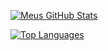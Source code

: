 [![Meus GitHub Stats](https://github-readme-stats.vercel.app/api?username=VictorMacedoCB&show_icons=true&theme=dracula)](https://github.com/VictorMacedoCB)

[![Top Languages](https://github-readme-stats.vercel.app/api/top-langs/?username=VictorMacedoCBlayout=compact&theme=dracula)](https://github.com/VictorMacedoCB)
